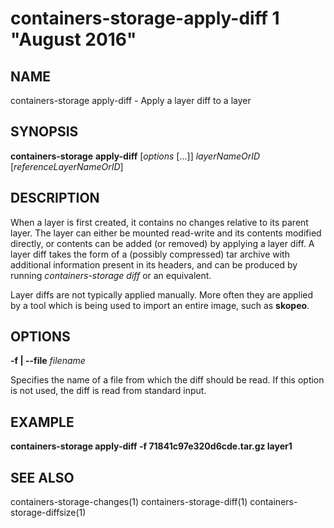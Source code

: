 # containers-storage-apply-diff 1 "August 2016"

## NAME
containers-storage apply-diff - Apply a layer diff to a layer

## SYNOPSIS
**containers-storage** **apply-diff** [*options* [...]] *layerNameOrID* [*referenceLayerNameOrID*]

## DESCRIPTION
When a layer is first created, it contains no changes relative to its parent
layer.  The layer can either be mounted read-write and its contents modified
directly, or contents can be added (or removed) by applying a layer diff.  A
layer diff takes the form of a (possibly compressed) tar archive with
additional information present in its headers, and can be produced by running
*containers-storage diff* or an equivalent.

Layer diffs are not typically applied manually.  More often they are applied by
a tool which is being used to import an entire image, such as **skopeo**.

## OPTIONS
**-f | --file** *filename*

Specifies the name of a file from which the diff should be read.  If this
option is not used, the diff is read from standard input.

## EXAMPLE
**containers-storage apply-diff -f 71841c97e320d6cde.tar.gz layer1**

## SEE ALSO
containers-storage-changes(1)
containers-storage-diff(1)
containers-storage-diffsize(1)
